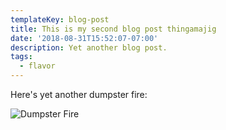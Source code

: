 ```yaml
---
templateKey: blog-post
title: This is my second blog post thingamajig
date: '2018-08-31T15:52:07-07:00'
description: Yet another blog post.
tags:
  - flavor
---
```

Here's yet another dumpster fire:

![Dumpster Fire](/img/dumpsterfire.gif)
